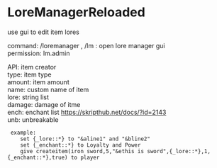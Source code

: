 # LoreManagerReloaded
use gui to edit item lores


command:
   /loremanager , /lm : open lore manager gui  
	permission: lm.admin  


API:
	item creator  
	 type: item type  
	 amount: item amount  
	 name: custom name of item  
	 lore: string list  
	 damage: damage of itme  
	 ench: enchant list  https://skripthub.net/docs/?id=2143  
	 unb: unbreakable  

     example:
        set {_lore::*} to "&aline1" and "&bline2"
        set {_enchant::*} to Loyalty and Power
        give createitem(iron sword,5,"&ethis is sword",{_lore::*},1,{_enchant::*},true) to player

